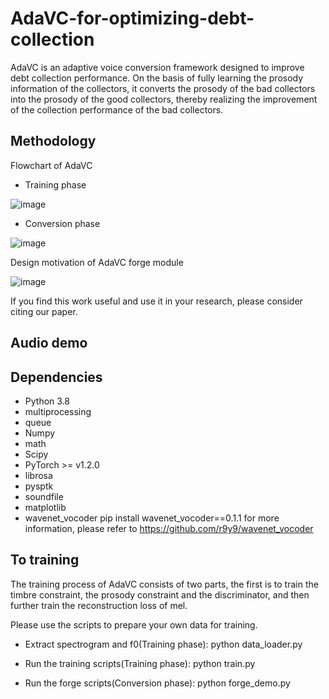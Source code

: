 # AdaVC-for-optimizing-debt-collection

AdaVC is an adaptive voice conversion framework designed to improve debt collection performance. On the basis of fully learning the prosody information of the collectors, it converts the prosody of the bad collectors into the prosody of the good collectors, thereby realizing the improvement of the collection performance of the bad collectors.

## Methodology

Flowchart of AdaVC

- Training phase

![image](https://github.com/AdaVC-lab/AdaVC2021/blob/main/AdaVC_Overview_training.bmp)

- Conversion phase

![image](https://github.com/AdaVC-lab/AdaVC2021/blob/main/AdaVC_Overview_conversion.bmp)

Design motivation of AdaVC forge module

![image](https://github.com/AdaVC-lab/AdaVC2021/blob/main/forge_function_with_arrow.bmp)

If you find this work useful and use it in your research, please consider citing our paper.

## Audio demo

## Dependencies

- Python 3.8
- multiprocessing
- queue
- Numpy
- math
- Scipy
- PyTorch >= v1.2.0
- librosa
- pysptk
- soundfile
- matplotlib
- wavenet_vocoder pip install wavenet_vocoder==0.1.1 for more information, please refer to https://github.com/r9y9/wavenet_vocoder


## To training

The training process of AdaVC consists of two parts, the first is to train the timbre constraint, the prosody constraint and the discriminator, and then further train the reconstruction loss of mel.

Please use the scripts to prepare your own data for training.

- Extract spectrogram and f0(Training phase): python data_loader.py

- Run the training scripts(Training phase): python train.py

- Run the forge scripts(Conversion phase): python forge_demo.py
